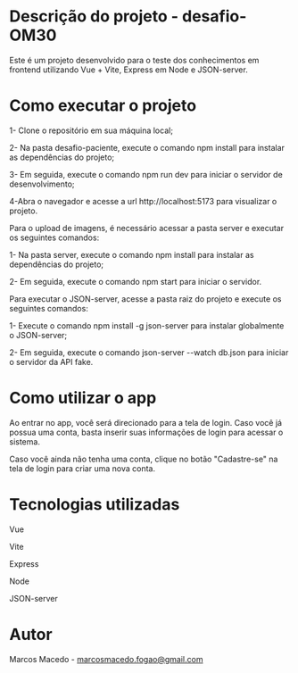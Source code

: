 # Descrição do projeto - desafio-OM30

Este é um projeto desenvolvido para o teste dos conhecimentos em frontend utilizando Vue + Vite, Express em Node e JSON-server.

# Como executar o projeto

1- Clone o repositório em sua máquina local;

2- Na pasta desafio-paciente, execute o comando npm install para instalar as dependências do projeto;

3- Em seguida, execute o comando npm run dev para iniciar o servidor de desenvolvimento;

4-Abra o navegador e acesse a url http://localhost:5173 para visualizar o projeto.

Para o upload de imagens, é necessário acessar a pasta server e executar os seguintes comandos:

1- Na pasta server, execute o comando npm install para instalar as dependências do projeto;

2- Em seguida, execute o comando npm start para iniciar o servidor.

Para executar o JSON-server, acesse a pasta raiz do projeto e execute os seguintes comandos:

1- Execute o comando npm install -g json-server para instalar globalmente o JSON-server;

2- Em seguida, execute o comando json-server --watch db.json para iniciar o servidor da API fake.

# Como utilizar o app

Ao entrar no app, você será direcionado para a tela de login. Caso você já possua uma conta, basta inserir suas informações de login para acessar o sistema.

Caso você ainda não tenha uma conta, clique no botão "Cadastre-se" na tela de login para criar uma nova conta.

# Tecnologias utilizadas

Vue

Vite

Express

Node

JSON-server

# Autor

Marcos Macedo - marcosmacedo.fogao@gmail.com
